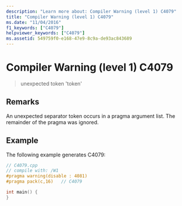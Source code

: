 ```yaml
---
description: "Learn more about: Compiler Warning (level 1) C4079"
title: "Compiler Warning (level 1) C4079"
ms.date: "11/04/2016"
f1_keywords: ["C4079"]
helpviewer_keywords: ["C4079"]
ms.assetid: 549759f0-e168-47e9-8c9a-de93ac843689
---
```

# Compiler Warning (level 1) C4079

> unexpected token 'token'

## Remarks

An unexpected separator token occurs in a pragma argument list. The remainder of the pragma was ignored.

## Example

The following example generates C4079:

```cpp
// C4079.cpp
// compile with: /W1
#pragma warning(disable : 4081)
#pragma pack(c,16)   // C4079

int main() {
}
```
